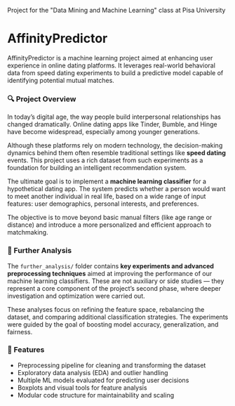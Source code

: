 Project for the "Data Mining and Machine Learning" class at Pisa University


# AffinityPredictor
AffinityPredictor is a machine learning project aimed at enhancing user experience in online dating platforms. It leverages real-world behavioral data from speed dating experiments to build a predictive model capable of identifying potential mutual matches.

### 🔍 Project Overview
In today’s digital age, the way people build interpersonal relationships has changed dramatically. Online dating apps like Tinder, Bumble, and Hinge have become widespread, especially among younger generations.

Although these platforms rely on modern technology, the decision-making dynamics behind them often resemble traditional settings like **speed dating** events. This project uses a rich dataset from such experiments as a foundation for building an intelligent recommendation system.

The ultimate goal is to implement a **machine learning classifier** for a hypothetical dating app. The system predicts whether a person would want to meet another individual in real life, based on a wide range of input features: user demographics, personal interests, and preferences.

The objective is to move beyond basic manual filters (like age range or distance) and introduce a more personalized and efficient approach to matchmaking.

### 🔬 Further Analysis
The `further_analysis/` folder contains **key experiments and advanced preprocessing techniques** aimed at improving the performance of our machine learning classifiers. These are not auxiliary or side studies — they represent a core component of the project’s second phase, where deeper investigation and optimization were carried out.

These analyses focus on refining the feature space, rebalancing the dataset, and comparing additional classification strategies. The experiments were guided by the goal of boosting model accuracy, generalization, and fairness.

### 🧠 Features
- Preprocessing pipeline for cleaning and transforming the dataset
- Exploratory data analysis (EDA) and outlier handling
- Multiple ML models evaluated for predicting user decisions
- Boxplots and visual tools for feature analysis
- Modular code structure for maintainability and scaling
